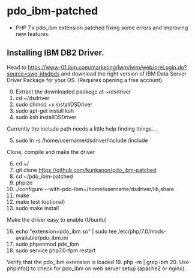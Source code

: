 # pdo_ibm-patched
- PHP 7.x pdo_ibm extension patched fixing some errors and improving new features.

## Installing IBM DB2 Driver.

Head to https://www-01.ibm.com/marketing/iwm/iwm/web/preLogin.do?source=swg-idsdpds and download the right version of IBM Data Server Driver Package for your OS. (Requires opening a free account).

0. Extract the downloaded package at ~/dsdriver
1. cd ~/dsdriver
2. sudo chmod +x installDSDriver
3. sudo apt-get install ksh
4. sudo ksh installDSDriver

Currently the include path needs a little help finding things...
  
5. sudo ln -s /home/username/dsdriver/include /include

Clone, compile and make the driver

6. cd ~/
7. git clone https://github.com/kunkanon/pdo_ibm-patched
8. cd ~/pdo_ibm-patched
9. phpize
10. ./configure --with-pdo-ibm=/home/username/dsdriver/lib,share
11. make
12. make test (optional)
13. sudo make install

Make the driver easy to enable (Ubuntu)

16. echo "extension=pdo_ibm.so" | sudo tee /etc/php/7.0/mods-available/pdo_ibm.ini
17. sudo phpenmod pdo_ibm
18. sudo service php7.0-fpm restart

Verify that the pdo_ibm extension is loaded
19. php -m | grep ibm
20. Use phpinfo() to check for pdo_ibm on web server setup (apache2 or nginx).

